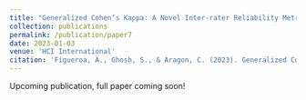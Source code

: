 ```yaml
---
title: "Generalized Cohen’s Kappa: A Novel Inter-rater Reliability Metric for Non-Mutually Exclusive Categories"
collection: publications
permalink: /publication/paper7
date: 2023-01-03
venue: 'HCI International'
citation: 'Figueroa, A., Ghosh, S., & Aragon, C. (2023). Generalized Cohen’s Kappa: A Novel Inter-rater Reliability Metric for Non-Mutually Exclusive Categories. In International Conference on Human-Computer Interaction.'
---
```

Upcoming publication, full paper coming soon!


<!-- ---
title: "Establishing TikTok as a Platform for Informal Learning: Evidence from Mixed Methods Analysis of Creators and Viewers"
collection: publications
permalink: /publication/paper6
date: 2023-01-02
venue: 'HICSS'
citation: 'Sourojit Ghosh, and Andrea Figueroa. 2023. Establishing TikTok as a Platform for Informal Learning: Evidence from Mixed-Methods Analysis of Creators and Viewers. In Proceedings of the 56th Hawaii International Conference on System Sciences, 2431-2440. https://hdl.handle.net/10125/102931'
---
[Download paper here](https://sourojitghosh.github.io/files/0237.pdf)

[View Presentation here](https://docs.google.com/presentation/d/1Q2NU9apoEEdybbRLFk0Vo15xIG3Q7GQ7Gnaiy6ZvBlw/edit?usp=sharing) -->
